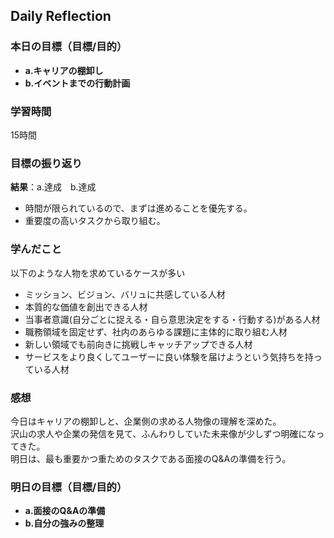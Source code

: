 ## Daily Reflection

### 本日の目標（目標/目的）
- **a.キャリアの棚卸し**
- **b.イベントまでの行動計画**  

### 学習時間
15時間

### 目標の振り返り
**結果**：a.達成　b.達成

- 時間が限られているので、まずは進めることを優先する。
- 重要度の高いタスクから取り組む。

### 学んだこと

以下のような人物を求めているケースが多い
  - ミッション、ビジョン、バリュに共感している人材
  - 本質的な価値を創出できる人材
  - 当事者意識(自分ごとに捉える・自ら意思決定をする・行動する)がある人材
  - 職務領域を固定せず、社内のあらゆる課題に主体的に取り組む人材
  - 新しい領域でも前向きに挑戦しキャッチアップできる人材
  - サービスをより良くしてユーザーに良い体験を届けようという気持ちを持っている人材

### 感想
今日はキャリアの棚卸しと、企業側の求める人物像の理解を深めた。  
沢山の求人や企業の発信を見て、ふんわりしていた未来像が少しずつ明確になってきた。  
明日は、最も重要かつ重ためのタスクである面接のQ&Aの準備を行う。  

### 明日の目標（目標/目的）
- **a.面接のQ&Aの準備**  
- **b.自分の強みの整理**  

